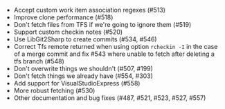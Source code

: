* Accept custom work item association regexes (#513)
* Improve clone performance (#518)
* Don't fetch files from TFS if we're going to ignore them (#519)
* Support custom checkin notes (#520)
* Use LibGit2Sharp to create commits (#534, #546)
* Correct Tfs remote returned when using option `rcheckin -I` in the case of a merge commit
 and fix #543 where unable to fetch after deleting a tfs branch (#548)
* Don't overwrite things we shouldn't (#507, #199)
* Don't fetch things we already have (#554, #303)
* Add support for VisualStudioExpress (#558)
* More robust fetching (#530)
* Other documentation and bug fixes (#487, #521, #523, #527, #557)

